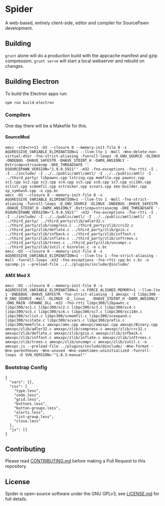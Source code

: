 # Spider
A web-based, entirely client-side, editor and compiler for SourcePawn development.

## Building
`grunt` alone will do a production build with the appcache manifest and gzip compression. `grunt serve` will start a local webserver and rebuild on changes.

## Building Electron

To build the Electron apps run:

`npm run build-electron`

### Compilers
One day there will be a Makefile for this.

#### SourceMod
```
emcc -std=c++11 -O3 --closure 0 --memory-init-file 0 -s AGGRESSIVE_VARIABLE_ELIMINATION=1 --llvm-lto 1 -Wall -Wno-delete-non-virtual-dtor -fno-strict-aliasing -funroll-loops -D_GNU_SOURCE -DLINUX -DNDEBUG -DHAVE_SAFESTR -DHAVE_STDINT_H -DAMX_ANSIONLY -Dstricmp=strcasecmp -DKE_THREADSAFE '-DSOURCEPAWN_VERSION="1.9.0.5921"' -m32 -fno-exceptions -fno-rtti -I . -I ../include/ -I ../../public/amtl/amtl/ -I ../../public/amtl/ -I ../third_party/ libpawnc.cpp lstring.cpp memfile.cpp pawncc.cpp sc1.cpp sc2.cpp sc3.cpp sc4.cpp sc5.cpp sc6.cpp sc7.cpp sci18n.cpp sclist.cpp scmemfil.cpp sctracker.cpp scvars.cpp smx-builder.cpp sp_symhash.cpp -o cpp.bc
emcc -O3 --closure 0 --memory-init-file 0 -s AGGRESSIVE_VARIABLE_ELIMINATION=1 --llvm-lto 1 -Wall -fno-strict-aliasing -funroll-loops -D_GNU_SOURCE -DLINUX -DNDEBUG -DHAVE_SAFESTR -DHAVE_STDINT_H -DAMX_ANSIONLY -Dstricmp=strcasecmp -DKE_THREADSAFE '-DSOURCEPAWN_VERSION="1.9.0.5921"' -m32 -fno-exceptions -fno-rtti -I . -I ../include/ -I ../../public/amtl/ -I ../../public/amtl/amtl/ -I ../third_party/ ../third_party/zlib/adler32.c ../third_party/zlib/compress.c ../third_party/zlib/crc32.c ../third_party/zlib/deflate.c ../third_party/zlib/gzio.c ../third_party/zlib/infback.c ../third_party/zlib/inffast.c ../third_party/zlib/inflate.c ../third_party/zlib/inftrees.c ../third_party/zlib/trees.c ../third_party/zlib/uncompr.c ../third_party/zlib/zutil.c binreloc.c -o c.bc
emcc -O3 --closure 0 --memory-init-file 0 -s AGGRESSIVE_VARIABLE_ELIMINATION=1 --llvm-lto 1 -fno-strict-aliasing -Wall -funroll-loops -m32 -fno-exceptions -fno-rtti cpp.bc c.bc -o spcomp.js --preload-file ../../plugins/include/@include/
```

#### AMX Mod X
```
emcc -O3 --closure 0 --memory-init-file 0 -s AGGRESSIVE_VARIABLE_ELIMINATION=1 -s FORCE_ALIGNED_MEMORY=1 --llvm-lto 1 -DNDEBUG -DHAVE_SAFESTR -fno-strict-aliasing -I amxxpc -I libpc300 -D_GNU_SOURCE -Wall -DLINUX -D__linux__ -DHAVE_STDINT_H -DAMX_ANSIONLY -DNO_MAIN -DPAWNC_DLL -m32 -fno-rtti libpc300/libpawnc.c libpc300/sc1.c libpc300/sc2.c libpc300/sc3.c libpc300/sc4.c libpc300/sc5.c libpc300/sc6.c libpc300/sc7.c libpc300/sci18n.c libpc300/sclist.c libpc300/scmemfil.c libpc300/scexpand.c libpc300/scstate.c libpc300/scvars.c libpc300/prefix.c libpc300/memfile.c amxxpc/amx.cpp amxxpc/amxxpc.cpp amxxpc/Binary.cpp amxxpc/zlib/adler32.c amxxpc/zlib/compress.c amxxpc/zlib/crc32.c amxxpc/zlib/deflate.c amxxpc/zlib/gzio.c amxxpc/zlib/infback.c amxxpc/zlib/inffast.c amxxpc/zlib/inflate.c amxxpc/zlib/inftrees.c amxxpc/zlib/trees.c amxxpc/zlib/uncompr.c amxxpc/zlib/zutil.c -o amxxpc.js --preload-file ../plugins/include/@include/ -Wno-format -Wno-parentheses -Wno-unused -Wno-sometimes-uninitialized -funroll-loops -D SVN_VERSION='"1.8.3-manual"'
```

### Bootstrap Config
```
{
  "vars": {},
  "css": [
    "type.less",
    "code.less",
    "grid.less",
    "buttons.less",
    "button-groups.less",
    "alerts.less",
    "list-group.less",
    "close.less"
  ],
  "js": []
}
```

## Contributing
Please read [CONTRIBUTING.md](CONTRIBUTING.md) before making a Pull Request to this repository.

## License
Spider is open-source software under the GNU GPLv3, see [LICENSE.md](LICENSE.md) for full details.
